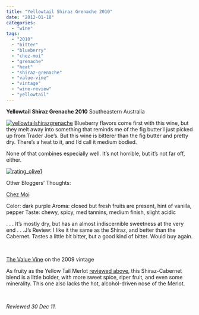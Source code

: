 ```yaml
---
title: "Yellowtail Shiraz Grenache 2010"
date: "2012-01-18"
categories:
  - "wine"
tags:
  - "2010"
  - "bitter"
  - "blueberry"
  - "chez-moi"
  - "grenache"
  - "heat"
  - "shiraz-grenache"
  - "value-vine"
  - "vintage"
  - "wine-review"
  - "yellowtail"
---
```


**Yellowtail Shiraz Grenache 2010** Southeastern Australia

[![](http://s3.amazonaws.com/thegourmez-wpmedia/2012/01/yellowtailshirazgrenache.jpg "yellowtailshirazgrenache")](http://s3.amazonaws.com/thegourmez-wpmedia/2012/01/yellowtailshirazgrenache.jpg) Blueberry flavors come first with this wine, but they melt away into something that reminds me of the fig butter I just picked up from Trader Joe’s. But this wine is bitterer than the fig butter and pretty dry. There’s a heat to it, and I’d call it medium bodied.

None of that combines especially well. It’s not horrible, but it’s not far off, either.

[![](http://s3.amazonaws.com/thegourmez-wpmedia/2009/04/rating_olive1.gif "rating_olive1")](http://s3.amazonaws.com/thegourmez-wpmedia/2009/04/rating_olive1.gif)

Other Bloggers’ Thoughts:

[Chez Moi](http://linhtheprocrastinator.blogspot.com/2011/11/wine-review-yellow-tail-shiraz-grenache.html)

Color: dark purple Aroma: closed but fresh fruits are present, hint of vanilla, pepper Taste: chewy, spicy, med tannins, medium finish, slight acidic

. . . It’s mostly dry, but has an almost indiscernible sweetness at the very end . . .J’s Review: I like it the same as the Shiraz, and better than the Cabernet. Tastes a little bit bitter, but a good kind of bitter. Would buy again.

 

[The Value Vine](http://www.thevaluevine.com/2011/04/02/2009-yellow-tail-shiraz-cabernet/) on the 2009 vintage

As fruity as the Yellow Tail Merlot [reviewed above](http://www.thevaluevine.com/?p=965), this Shiraz-Cabernet blend is a little bolder, with more sweet spice, riper fruit, and even some minerality. This one also lacks the hot, alcohol-driven nose of the Merlot.

 

_Reviewed 30 Dec 11._
